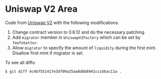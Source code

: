 # Uniswap V2 Area

Code from [Uniswap V2](https://github.com/Uniswap/uniswap-v2-core/tree/27f6354bae6685612c182c3bc7577e61bc8717e3/contracts) with the following modifications.

1. Change contract version to 0.6.12 and do the necessary patching.
2. Add `migrator` member in `UniswapV2Factory` which can be set by `feeToSetter`.
3. Allow `migrator` to specify the amount of `liquidity` during the first mint. Disallow first mint if migrator is set.

To see all diffs:

```
$ git diff 4c4bf551417e3df09a25aa0dbb6941cccbbac11a .
```
